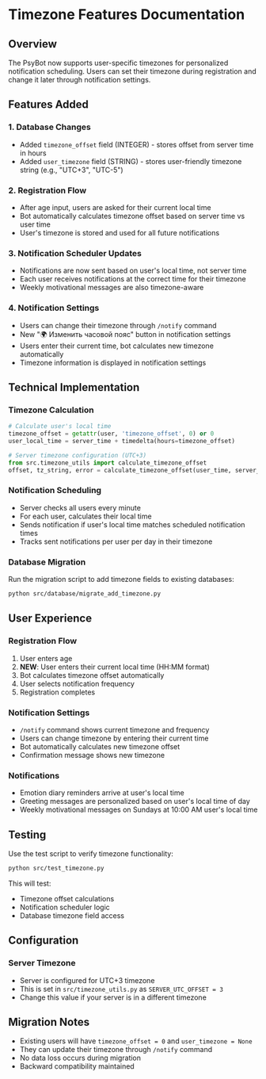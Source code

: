 # Timezone Features Documentation

## Overview

The PsyBot now supports user-specific timezones for personalized notification scheduling. Users can set their timezone during registration and change it later through notification settings.

## Features Added

### 1. Database Changes
- Added `timezone_offset` field (INTEGER) - stores offset from server time in hours
- Added `user_timezone` field (STRING) - stores user-friendly timezone string (e.g., "UTC+3", "UTC-5")

### 2. Registration Flow
- After age input, users are asked for their current local time
- Bot automatically calculates timezone offset based on server time vs user time
- User's timezone is stored and used for all future notifications

### 3. Notification Scheduler Updates
- Notifications are now sent based on user's local time, not server time
- Each user receives notifications at the correct time for their timezone
- Weekly motivational messages are also timezone-aware

### 4. Notification Settings
- Users can change their timezone through `/notify` command
- New "🌍 Изменить часовой пояс" button in notification settings
- Users enter their current time, bot calculates new timezone automatically
- Timezone information is displayed in notification settings

## Technical Implementation

### Timezone Calculation
```python
# Calculate user's local time
timezone_offset = getattr(user, 'timezone_offset', 0) or 0
user_local_time = server_time + timedelta(hours=timezone_offset)

# Server timezone configuration (UTC+3)
from src.timezone_utils import calculate_timezone_offset
offset, tz_string, error = calculate_timezone_offset(user_time, server_time)
```

### Notification Scheduling
- Server checks all users every minute
- For each user, calculates their local time
- Sends notification if user's local time matches scheduled notification times
- Tracks sent notifications per user per day in their timezone

### Database Migration
Run the migration script to add timezone fields to existing databases:
```bash
python src/database/migrate_add_timezone.py
```

## User Experience

### Registration Flow
1. User enters age
2. **NEW**: User enters their current local time (HH:MM format)
3. Bot calculates timezone offset automatically
4. User selects notification frequency
5. Registration completes

### Notification Settings
- `/notify` command shows current timezone and frequency
- Users can change timezone by entering their current time
- Bot automatically calculates new timezone offset
- Confirmation message shows new timezone

### Notifications
- Emotion diary reminders arrive at user's local time
- Greeting messages are personalized based on user's local time of day
- Weekly motivational messages on Sundays at 10:00 AM user's local time

## Testing

Use the test script to verify timezone functionality:
```bash
python src/test_timezone.py
```

This will test:
- Timezone offset calculations
- Notification scheduler logic
- Database timezone field access

## Configuration

### Server Timezone
- Server is configured for UTC+3 timezone
- This is set in `src/timezone_utils.py` as `SERVER_UTC_OFFSET = 3`
- Change this value if your server is in a different timezone

## Migration Notes

- Existing users will have `timezone_offset = 0` and `user_timezone = None`
- They can update their timezone through `/notify` command
- No data loss occurs during migration
- Backward compatibility maintained 